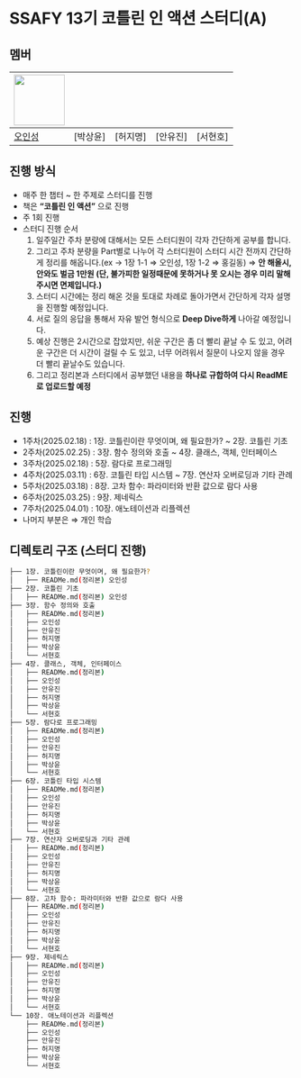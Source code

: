 # SSAFY 13기 코틀린 인 액션 스터디(A)

## 멤버
| <a href="https://github.com/ois0886"><img src="https://avatars.githubusercontent.com/u/58154638?v=4" width="90" height="90"></a> |  |  |  |  |
| ----- | ----- | ----- | ----- | ----- |
| [오인성](https://github.com/ois0886) | [박상윤] | [허지명] | [안유진] | [서현호] |

## 진행 방식
- 매주 한 챕터 ~ 한 주제로 스터디를 진행
- 책은 **“코틀린 인 액션”** 으로 진행
- 주 1회 진행
- 스터디 진행 순서
    1. 일주일간 주차 분량에 대해서는 모든 스터디원이 각자 간단하게 공부를 합니다.
    2. 그리고 주차 분량을 Part별로 나누어 각 스터디원이 스터디 시간 전까지 간단하게 정리를 해옵니다.(ex → 1장 1-1 ⇒ 오인성, 1장 1-2 ⇒ 홍길동) ⇒ **안 해올시, 안와도 벌금 1만원 (단, 불가피한 일정때문에 못하거나 못 오시는 경우 미리 말해주시면 면제입니다.)**
    3. 스터디 시간에는 정리 해온 것을 토대로 차례로 돌아가면서 간단하게 각자 설명을 진행할 예정입니다.
    4. 서로 질의 응답을 통해서 자유 발언 형식으로 **Deep Dive하게** 나아갈 예정입니다. 
    5. 예상 진행은 2시간으로 잡았지만, 쉬운 구간은 좀 더 빨리 끝날 수 도 있고, 어려운 구간은 더 시간이 걸릴 수 도 있고, 너무 어려워서 질문이 나오지 않을 경우 더 빨리 끝날수도 있습니다.
    6. 그리고 정리본과 스터디에서 공부했던 내용을 **하나로 규합하여 다시 ReadME로 업로드할 예정**
 
## 진행
- 1주차(2025.02.18) : 1장. 코틀린이란 무엇이며, 왜 필요한가? ~ 2장. 코틀린 기초
- 2주차(2025.02.25) : 3장. 함수 정의와 호출 ~ 4장. 클래스, 객체, 인터페이스
- 3주차(2025.02.18) : 5장. 람다로 프로그래밍
- 4주차(2025.03.11) : 6장. 코틀린 타입 시스템 ~ 7장. 연산자 오버로딩과 기타 관례
- 5주차(2025.03.18) : 8장. 고차 함수: 파라미터와 반환 값으로 람다 사용
- 6주차(2025.03.25) : 9장. 제네릭스
- 7주차(2025.04.01) : 10장. 애노테이션과 리플렉션
- 나머지 부분은 ⇒ 개인 학습

## 디렉토리 구조 (스터디 진행)
```bash
├── 1장. 코틀린이란 무엇이며, 왜 필요한가?
│   ├── READMe.md(정리본) 오인성
├── 2장. 코틀린 기초
│   ├── READMe.md(정리본) 오인성
├── 3장. 함수 정의와 호출
│   ├── READMe.md(정리본)
│   ├── 오인성
│   ├── 안유진
│   ├── 허지명
│   ├── 박상윤
│   └── 서현호
├── 4장. 클래스, 객체, 인터페이스
│   ├── READMe.md(정리본)
│   ├── 오인성
│   ├── 안유진
│   ├── 허지명
│   ├── 박상윤
│   └── 서현호
├── 5장. 람다로 프로그래밍
│   ├── READMe.md(정리본)
│   ├── 오인성
│   ├── 안유진
│   ├── 허지명
│   ├── 박상윤
│   └── 서현호
├── 6장. 코틀린 타입 시스템
│   ├── READMe.md(정리본)
│   ├── 오인성
│   ├── 안유진
│   ├── 허지명
│   ├── 박상윤
│   └── 서현호
├── 7장. 연산자 오버로딩과 기타 관례
│   ├── READMe.md(정리본)
│   ├── 오인성
│   ├── 안유진
│   ├── 허지명
│   ├── 박상윤
│   └── 서현호
├── 8장. 고차 함수: 파라미터와 반환 값으로 람다 사용
│   ├── READMe.md(정리본)
│   ├── 오인성
│   ├── 안유진
│   ├── 허지명
│   ├── 박상윤
│   └── 서현호
├── 9장. 제네릭스
│   ├── READMe.md(정리본)
│   ├── 오인성
│   ├── 안유진
│   ├── 허지명
│   ├── 박상윤
│   └── 서현호
└── 10장. 애노테이션과 리플렉션
    ├── READMe.md(정리본)
    ├── 오인성
    ├── 안유진
    ├── 허지명
    ├── 박상윤
    └── 서현호
```

